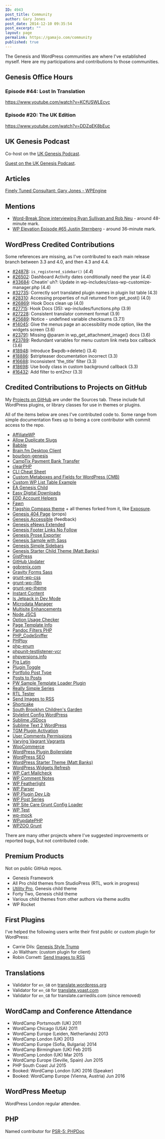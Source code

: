 ```yaml
---
ID: 4943
post_title: Community
author: Gary Jones
post_date: 2014-12-10 09:35:54
post_excerpt: ""
layout: page
permalink: https://gamajo.com/community
published: true
---
```

The Genesis and WordPress communities are where I've established myself. Here are my participations and contributions to those communities.

## Genesis Office Hours

### Episode #44: Lost In Translation

https://www.youtube.com/watch?v=KCfUSWLEcvc

### Episode #20: The UK Edition

https://www.youtube.com/watch?v=DDZqEK8bEuc

## UK Genesis Podcast

Co-host on the [UK Genesis Podcast](http://ukgenesis.co.uk/podcasts).

[Guest on the UK Genesis Podcast](http://ukgenesis.co.uk/podcasts/gary-jones-episode-22/).

## Articles

[Finely Tuned Consultant: Gary Jones - WPEngine](http://wpengine.com/2012/05/25/gary-jones/)

## Mentions

* [Word-Break Show interviewing Ryan Sullivan and Rob Neu](http://word-break.com/episode/episode-05-with-ryan-sullivan-and-rob-neu/) - around 48-minute mark.
* [WP Elevation Episode #65 Justin Sternberg](http://www.wpelevation.com/2015/01/episode-65-justin-sternberg/) - around 36-minute mark.

## WordPress Credited Contributions

Some references are missing, as I've contributed to each main release branch between 3.3 and 4.0, and then 4.3 and 4.4.

* [#24878](https://core.trac.wordpress.org/ticket/24878): `is_registered_sidebar()` (_4.4_)
* [#26502](https://core.trac.wordpress.org/ticket/26502): Dashboard Activity dates conditionally need the year (4.4)
* [#33684](https://core.trac.wordpress.org/ticket/33684): Cheatin' uh?: Update in wp-includes/class-wp-customize-manager.php (4.4)
* [#32735](https://core.trac.wordpress.org/ticket/32735): Correctly sort translated plugin names in plugin list table (4.3)
* [#28310](https://core.trac.wordpress.org/ticket/28310): Accessing properties of null returned from get_post() (4.0)
* [#26869](https://core.trac.wordpress.org/ticket/26869): Hook Docs clean up (4.0)
* [#27715](https://core.trac.wordpress.org/ticket/27715): Hook Docs (35): wp-includes/functions.php (3.9)
* [#27228](https://core.trac.wordpress.org/ticket/27228): Consistent translator comment format (3.9)
* [#25689](https://core.trac.wordpress.org/ticket/25689): Notice - undefined variable checksums (3.7.1)
* [#14045](https://core.trac.wordpress.org/ticket/14045): Give the menus page an accessibility mode option, like the widgets screen (3.6)
* [#23791](https://core.trac.wordpress.org/ticket/23791): Missing @param in wp_get_attachment_image() docs (3.6)
* [#23789](https://core.trac.wordpress.org/ticket/23789): Redundant variables for menu custom link meta box callback (3.6)
* [#18948](https://core.trac.wordpress.org/ticket/18948): Introduce $wpdb-&gt;delete() (3.4)
* [#18886](https://core.trac.wordpress.org/ticket/18886): $stripteaser documentation incorrect (3.3)
* [#16688](https://core.trac.wordpress.org/ticket/16688): Inconsistent 'the_title' filter (3.3)
* [#18698](https://core.trac.wordpress.org/ticket/18698): Use body class in custom background callback (3.3)
* [#16432](https://core.trac.wordpress.org/ticket/16432): Add filter to ent2ncr (3.3)</p>

## Credited Contributions to Projects on GitHub

My [Projects on GitHub](https://github.com/GaryJones?tab=repositories) are under the Sources tab. These include full WordPress plugins, or library classes for use in themes or plugins.

All of the items below are ones I've contributed code to. Some range from simple documentation fixes up to being a core contributor with commit access to the repo.

* [AffiliateWP](https://github.com/affiliatewp/AffiliateWP)
* [Allow Duplicate Slugs](https://github.com/johnbillion/allow-duplicate-slugs)
* [Babble](https://github.com/cftp/babble)
* [Brain.fm Desktop Client](https://github.com/Dinius/Brain.fm-Desktop-Client)
* [bourbon-genesis](https://github.com/JohnLauber/bourbon-genesis)
* [CampTix Payment Bank Transfer](https://github.com/metarheinmain/camptix-payment-banktransfer)
* [clearPHP](https://github.com/dseguy/clearPHP)
* [CLI Cheat Sheet](https://github.com/WebDevStudios/CLI-Cheat-Sheet)
* [Custom Metaboxes and Fields for WordPress (CMB)](https://github.com/WebDevStudios/Custom-Metaboxes-and-Fields-for-WordPress)
* [Custom WP List Table Example](https://github.com/Veraxus/wp-list-table-example/)
* [EA Genesis Child](https://github.com/billerickson/EA-Genesis-Child)
* [Easy Digital Downloads](https://github.com/easydigitaldownloads/Easy-Digital-Downloads)
* [EDD Account Helpers](https://github.com/devinsays/edd-account-helpers)
* [Fawn](https://github.com/whitetail/fawn)
* [Flagship Compass theme](https://github.com/FlagshipWP/compass) + all themes forked from it, like [Exposure](https://flagshipwp.com/showcase-photography-theme/).
* [Genesis 404 Page](https://github.com/billerickson/Genesis-404-Page) (props)
* [Genesis Accessible](https://github.com/RRWD/genesis-accessible) (feedback)
* [Genesis eNews Extended](https://github.com/kraftbj/genesis-enews-extended)
* [Genesis Footer Links No Follow](https://github.com/mikejhale/genesis-footer-links-nofollow)
* [Genesis Prose Exporter](https://github.com/defries/Genesis-Prose-Exporter)
* [Genesis Sample with Sass](https://github.com/gregrickaby/genesis-sample)
* [Genesis Simple Sidebars](https://github.com/copyblogger/genesis-simple-sidebars)
* [Genesis Starter Child Theme (Matt Banks)](https://github.com/mattbanks/Genesis-Starter-Child-Theme)
* [GistPress](https://github.com/bradyvercher/gistpress)
* [GitHub Updater](https://github.com/afragen/github-updater)
* [gobrenix.com](https://github.com/gobrenix/gobrenix.com)
* [Gravity Forms Sass](https://github.com/thatryan/gravity-forms-sass)
* [grunt-wp-css](https://github.com/cedaro/grunt-wp-css)
* [grunt-wp-i18n](https://github.com/blazersix/grunt-wp-i18n)
* [grunt-wp-theme](https://github.com/10up/grunt-wp-theme)
* [Instant Content](https://github.com/devinsays/instant-content)
* [Is Jetpack in Dev Mode](https://github.com/kraftbj/is-jetpack-in-dev-mode)
* [Microdata Manager](https://github.com/bradpotter/microdata-manager)
* [Multisite Enhancements](https://github.com/bueltge/wordpress-multisite-enhancements)
* [Node JSCS](https://github.com/jscs-dev/node-jscs)
* [Option Usage Checker](https://github.com/xwp/wp-option-usage-checker)
* [Page Template Info](https://github.com/tommcfarlin/page-template-info)
* [Pandoc Filters PHP](https://github.com/Vinai/pandocfilters-php)
* [PHP_CodeSniffer](https://github.com/squizlabs/PHP_CodeSniffer)
* [PHPloy](https://github.com/banago/PHPloy)
* [php-enum](https://github.com/marc-mabe/php-enum)
* [phpunit-testlistener-vcr](https://github.com/php-vcr/phpunit-testlistener-vcr)
* [phpversions.info](https://github.com/philsturgeon/phpversions.info)
* [Pig Latin](https://github.com/nb/wordpress-piglatin)
* [Plugin Toggle](https://github.com/bradyvercher/plugin-toggle)
* [Portfolio Post Type](https://github.com/devinsays/portfolio-post-type)
* [Posts to Posts](https://github.com/scribu/wp-posts-to-posts)
* [PW Sample Template Loader Plugin](https://github.com/pippinsplugins/pw-sample-template-loader-plugin)
* [Really Simple Series](https://github.com/krogsgard/really-simple-series)
* [RTL Tester](https://github.com/yoavf/RTL-Tester)
* [Send Images to RSS](https://github.com/robincornett/send-images-rss)
* [Shortcake](https://github.com/wp-shortcake/shortcake/)
* [South Brooklyn Children's Garden](https://github.com/michaeldfoley/sbcg)
* [Stylelint Config WordPress](https://github.com/stylelint/stylelint-config-wordpress)
* [Sublime JSDocs](https://github.com/spadgos/sublime-jsdocs)
* [Sublime Text 2 WordPress](https://github.com/purplefish32/sublime-text-2-wordpress)
* [TGM Plugin Activation](https://github.com/thomasgriffin/TGM-Plugin-Activation)
* [User Comments Permissions](https://github.com/tommcfarlin/user-comment-permissions)
* [Varying Vagrant Vagrants](https://github.com/Varying-Vagrant-Vagrants/VVV)
* [WooCommerce](https://github.com/woothemes/woocommerce)
* [WordPress Plugin Boilerplate](https://github.com/tommcfarlin/WordPress-Plugin-Boilerplate)
* [WordPress SEO](https://github.com/Yoast/wordpress-seo)
* [WordPress Starter Theme (Matt Banks)](https://github.com/mattbanks/WordPress-Starter-Theme)
* [WordPress Widgets Refresh](https://github.com/WebDevStudios/WordPress-Widgets-Refresh)
* [WP Cart Mailcheck](https://github.com/leewillis77/e-commerce-mailcheck)
* [WP Comment Notes](https://github.com/norcross/wp-comment-notes)
* [WP Featherlight](https://github.com/wpsitecare/wp-featherlight)
* [WP Parser](https://github.com/rmccue/WP-Parser)
* [WP Plugin Dev Lib](https://github.com/xwp/wp-plugin-dev-lib)
* [WP Post Series](https://github.com/mikejolley/wp-post-series)
* [WP Site Care Grunt Config Loader](https://github.com/wpsitecare/sitecare-grunt-config-loader)
* [WP Test](https://github.com/manovotny/wptest)
* [wp-mock](https://github.com/10up/wp_mock)
* [WPupdatePHP](https://github.com/WPupdatePHP/wp-update-php)
* [WPZOO Grunt](https://github.com/WPZOO/grunt)

There are many other projects where I've suggested improvements or reported bugs, but not contributed code.

## Premium Products

Not on public GitHub repos.

* Genesis Framework
* All Pro child themes from StudioPress (RTL, work in progress)
* [Utility Pro](https://gmj.to/utilitypro), Genesis child theme
* Forty Two, Genesis child theme
* Various child themes from other authors via theme audits
* WP Rocket

## First Plugins

I've helped the following users write their first public or custom plugin for WordPress:

* Carrie Dils: [Genesis Style Trump](https://wordpress.org/plugins/genesis-style-trump/)
* Jo Waltham: (custom plugin for client)
* Robin Cornett: [Send Images to RSS](https://github.com/robincornett/send-images-rss)

## Translations

* Validator for `en_GB` on [translate.wordpress.org](https://translate.wordpress.org/locales/en-gb)</a>
* Validator for `en_GB` for [translate.yoast.com](https://translate.yoast.com/languages/en-gb)
* Validator for `en_GB` for translate.carriedils.com (since removed)

## WordCamp and Conference Attendance

* WordCamp Portsmouth (UK) 2011
* WordCamp Chicago (USA) 2011
* WordCamp Europe (Leiden, Netherlands) 2013
* WordCamp London (UK) 2013
* WordCamp Europe (Sofia, Bulgaria) 2014
* WordCamp Birmingham (UK) Feb 2015
* WordCamp London (UK) Mar 2015
* WordCamp Europe (Seville, Spain) Jun 2015
* PHP South Coast Jul 2015
* Booked: WordCamp London (UK) 2016 (Speaker)
* Booked: WordCamp Europe (Vienna, Austria) Jun 2016

## WordPress Meetup

WordPress London regular attendee.

## PHP

Named contributor for [PSR-5: PHPDoc](https://github.com/phpDocumentor/fig-standards/blob/master/proposed/phpdoc-meta.md#53-contributors)</a>
